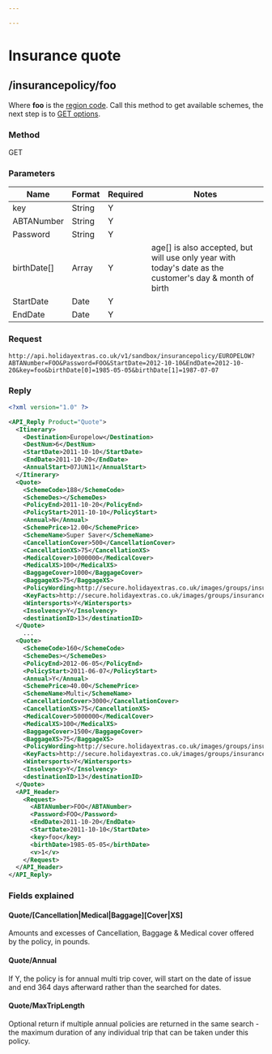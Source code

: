 ```yaml
---

---
```


# Insurance quote

## /insurancepolicy/foo

Where **foo** is the [region code](/hxapi/types/regioncode). Call this method to get available schemes, the next step is to [GET options](/hxapi/insuranceretail/options).

### Method

GET

### Parameters

 | Name        | Format | Required | Notes                                                                                                   | 
 | ----        | ------ | -------- | -----                                                                                                   | 
 | key         | String | Y        |                                                                                                         | 
 | ABTANumber  | String | Y        |                                                                                                         | 
 | Password    | String | Y        |                                                                                                         | 
 | birthDate[] | Array  | Y        | age[] is also accepted, but will use only year with today's date as the customer's day & month of birth | 
 | StartDate   | Date   | Y        |                                                                                                         | 
 | EndDate     | Date   | Y        |                                                                                                         | 

### Request

```
http://api.holidayextras.co.uk/v1/sandbox/insurancepolicy/EUROPELOW?ABTANumber=FOO&Password=FOO&StartDate=2012-10-10&EndDate=2012-10-20&key=foo&birthDate[0]=1985-05-05&birthDate[1]=1987-07-07
```

### Reply

```xml
<?xml version="1.0" ?>

<API_Reply Product="Quote">
  <Itinerary>
    <Destination>Europelow</Destination>
    <DestNum>6</DestNum>
    <StartDate>2011-10-10</StartDate>
    <EndDate>2011-10-20</EndDate>
    <AnnualStart>07JUN11</AnnualStart>
  </Itinerary>
  <Quote>
    <SchemeCode>188</SchemeCode>
    <SchemeDes></SchemeDes>
    <PolicyEnd>2011-10-20</PolicyEnd>
    <PolicyStart>2011-10-10</PolicyStart>
    <Annual>N</Annual>
    <SchemePrice>12.00</SchemePrice>
    <SchemeName>Super Saver</SchemeName>
    <CancellationCover>500</CancellationCover>
    <CancellationXS>75</CancellationXS>
    <MedicalCover>1000000</MedicalCover>
    <MedicalXS>100</MedicalXS>
    <BaggageCover>1000</BaggageCover>
    <BaggageXS>75</BaggageXS>
    <PolicyWording>http://secure.holidayextras.co.uk/images/groups/insurancemagenta/policy_wording/Direct - PW.pdf</PolicyWording>
    <KeyFacts>http://secure.holidayextras.co.uk/images/groups/insurancemagenta/policy_wording/Direct - KF.pdf</KeyFacts>
    <Wintersports>Y</Wintersports>
    <Insolvency>Y</Insolvency>
    <destinationID>13</destinationID>
  </Quote>
	...
  <Quote>
    <SchemeCode>160</SchemeCode>
    <SchemeDes></SchemeDes>
    <PolicyEnd>2012-06-05</PolicyEnd>
    <PolicyStart>2011-06-07</PolicyStart>
    <Annual>Y</Annual>
    <SchemePrice>40.00</SchemePrice>
    <SchemeName>Multi</SchemeName>
    <CancellationCover>3000</CancellationCover>
    <CancellationXS>75</CancellationXS>
    <MedicalCover>5000000</MedicalCover>
    <MedicalXS>100</MedicalXS>
    <BaggageCover>1500</BaggageCover>
    <BaggageXS>75</BaggageXS>
    <PolicyWording>http://secure.holidayextras.co.uk/images/groups/insurancemagenta/policy_wording/Direct - PW.pdf</PolicyWording>
    <KeyFacts>http://secure.holidayextras.co.uk/images/groups/insurancemagenta/policy_wording/Direct - KF.pdf</KeyFacts>
    <Wintersports>Y</Wintersports>
    <Insolvency>Y</Insolvency>
    <destinationID>13</destinationID>
  </Quote>
  <API_Header>
    <Request>
      <ABTANumber>FOO</ABTANumber>
      <Password>FOO</Password>
      <EndDate>2011-10-20</EndDate>
      <StartDate>2011-10-10</StartDate>
      <key>foo</key>
      <birthDate>1985-05-05</birthDate>
      <v>1</v>
    </Request>
  </API_Header>
</API_Reply>
```

###  Fields explained

####  Quote/[Cancellation|Medical|Baggage][Cover|XS]

Amounts and excesses of Cancellation, Baggage & Medical cover offered by the policy, in pounds.

####  Quote/Annual

If Y, the policy is for annual multi trip cover, will start on the date of issue and end 364 days afterward rather than the searched for dates.

####  Quote/MaxTripLength

Optional return if multiple annual policies are returned in the same search - the maximum duration of any individual trip that can be taken under this policy.

